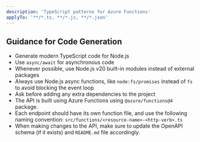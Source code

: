 ```yaml
---
description: 'TypeScript patterns for Azure Functions'
applyTo: '**/*.ts, **/*.js, **/*.json'
---
```


## Guidance for Code Generation
- Generate modern TypeScript code for Node.js
- Use `async/await` for asynchronous code
- Whenever possible, use Node.js v20 built-in modules instead of external packages
- Always use Node.js async functions, like `node:fs/promises` instead of `fs` to avoid blocking the event loop
- Ask before adding any extra dependencies to the project
- The API is built using Azure Functions using `@azure/functions@4` package.
- Each endpoint should have its own function file, and use the following naming convention: `src/functions/<resource-name>-<http-verb>.ts`
- When making changes to the API, make sure to update the OpenAPI schema (if it exists) and `README.md` file accordingly.

